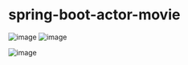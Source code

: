 # spring-boot-actor-movie
![image](https://github.com/gugol9/spring-boot-actor-movie/assets/33059975/008e0816-3554-44b5-a3b2-fe06520b2063)
![image](https://github.com/gugol9/spring-boot-actor-movie/assets/33059975/d4426be7-00f2-4507-9809-8605fcd87072)

![image](https://github.com/gugol9/spring-boot-actor-movie/assets/33059975/d647bb87-36b1-4c43-950e-02705fb19b31)
